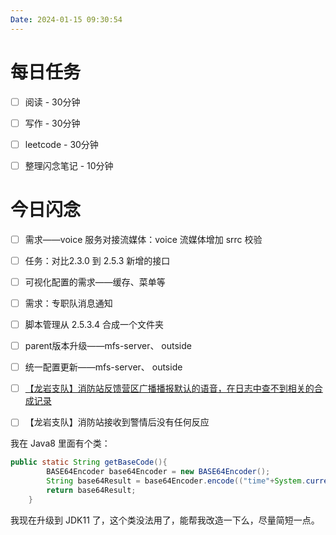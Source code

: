 ```yaml
---
Date: 2024-01-15 09:30:54
---
```


# 每日任务
- [ ] 阅读 - 30分钟
- [ ] 写作 - 30分钟
- [ ] leetcode - 30分钟
- [ ] 整理闪念笔记 - 10分钟


# 今日闪念
- [ ] 需求——voice 服务对接流媒体：voice 流媒体增加 srrc 校验
- [ ] 任务：对比2.3.0 到 2.5.3 新增的接口

- [ ] 可视化配置的需求——缓存、菜单等
- [ ] 需求：专职队消息通知
- [ ]  脚本管理从 2.5.3.4 合成一个文件夹
- [ ] parent版本升级——mfs-server、 outside
- [ ] 统一配置更新——mfs-server、 outside
- [ ] [【龙岩支队】消防站反馈营区广播播报默认的语音，在日志中查不到相关的合成记录](https://www.tapd.cn/43156223/bugtrace/bugs/view?bug_id=1143156223001761806)
- [ ] 【龙岩支队】消防站接收到警情后没有任何反应





我在 Java8 里面有个类：

```java
public static String getBaseCode(){
        BASE64Encoder base64Encoder = new BASE64Encoder();
        String base64Result = base64Encoder.encode(("time"+System.currentTimeMillis()).getBytes());
        return base64Result;
    }
```

我现在升级到 JDK11 了，这个类没法用了，能帮我改造一下么，尽量简短一点。
